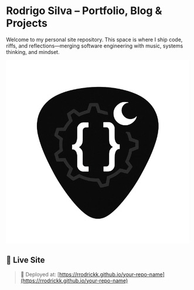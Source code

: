 # Rodrigo Silva – Portfolio, Blog & Projects

Welcome to my personal site repository. This space is where I ship code, riffs, and reflections—merging software engineering with music, systems thinking, and mindset.

![Favicon Preview](./favicon.ico)

## 🔗 Live Site

> 🚀 Deployed at: [https://rrodrickk.github.io/your-repo-name](https://rrodrickk.github.io/your-repo-name)


